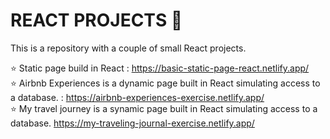 # REACT PROJECTS 🚀

This is a repository with a couple of small React projects. 

⭐ Static page build in React : https://basic-static-page-react.netlify.app/ <br>
⭐ Airbnb Experiences is a dynamic page built in React simulating access to a database. : https://airbnb-experiences-exercise.netlify.app/ <br>
⭐ My travel journey is a synamic page built in React simulating access to a database. https://my-traveling-journal-exercise.netlify.app/
